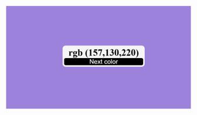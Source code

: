 <img src= "https://github.com/bharatadk/mini-Javascript-Projects/blob/main/random_color_changer/Screenshot.png">
